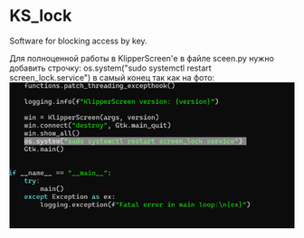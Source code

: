 # KS_lock
Software for blocking access by key.

Для полноценной работы в KlipperScreen'е в файле sceen.py нужно добавить строчку:
os.system("sudo systemctl restart screen_lock.service")
в самый конец так как на фото:
![alt text](image.png)
